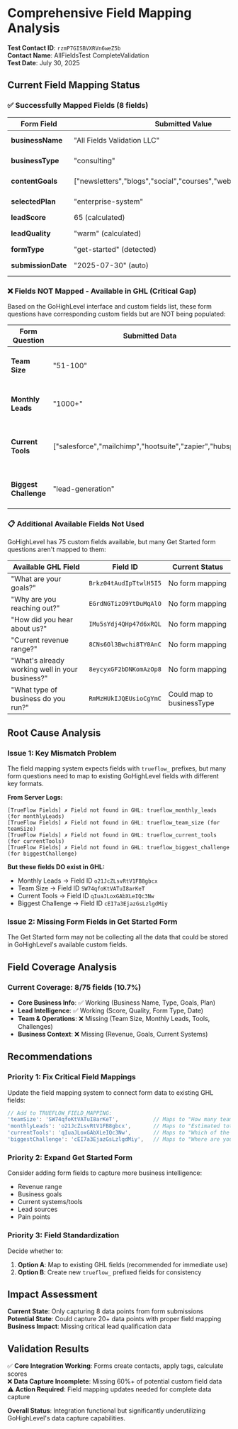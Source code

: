 # Comprehensive Field Mapping Analysis

**Test Contact ID**: `rzmP7GISBVXRVn6weZ5b`  
**Contact Name**: AllFieldsTest CompleteValidation  
**Test Date**: July 30, 2025

## Current Field Mapping Status

### ✅ Successfully Mapped Fields (8 fields)

| Form Field | Submitted Value | GHL Field | GHL Field ID | Status |
|------------|----------------|-----------|--------------|--------|
| **businessName** | "All Fields Validation LLC" | Business Name | `lpmpRi1M77nAS6zxTuUr` | ✅ |
| **businessType** | "consulting" | Business Type | `dXKJp1XJuv7jW2JlLp90` | ✅ |
| **contentGoals** | ["newsletters","blogs","social","courses","webinars","podcasts"] | Content Goals | `th0d43amiLOtURkAgDit` | ✅ |
| **selectedPlan** | "enterprise-system" | Selected Plan | `tV6OLe2gYJmnrLqw9cwG` | ✅ |
| **leadScore** | 65 (calculated) | Lead Score | `0HLVAtRKvV9eki6PK17o` | ✅ |
| **leadQuality** | "warm" (calculated) | Lead Quality | `2Owd2Z40bLCrbPoeC8t1` | ✅ |
| **formType** | "get-started" (detected) | Form Type | `GavVJuPSomiJdpVO6AfO` | ✅ |
| **submissionDate** | "2025-07-30" (auto) | Submission Date | `8NH3Elaej0wpunZjXXMh` | ✅ |

### ❌ Fields NOT Mapped - Available in GHL (Critical Gap)

Based on the GoHighLevel interface and custom fields list, these form questions have corresponding custom fields but are NOT being populated:

| Form Question | Submitted Data | Available GHL Field | GHL Field ID | Expected Mapping |
|---------------|----------------|--------------------|--------------| -----------------|
| **Team Size** | "51-100" | "How many team/staff members do you have?" | `SW74qfoKtVATuI8arKeT` | Should map |
| **Monthly Leads** | "1000+" | "Estimated total number of new leads per month" | `o21JcZLsvRtV1FB8gbcx` | Should map |
| **Current Tools** | ["salesforce","mailchimp","hootsuite","zapier","hubspot"] | "Which of the following do you currently use?" | `qIuaJLoxGAbXLeIQc3Nw` | Should map |
| **Biggest Challenge** | "lead-generation" | "Where are you still experiencing friction?" | `cEI7a3EjazGsLzlgdMiy` | Should map |

### 📋 Additional Available Fields Not Used

GoHighLevel has 75 custom fields available, but many Get Started form questions aren't mapped to them:

| Available GHL Field | Field ID | Current Status |
|---------------------|----------|----------------|
| "What are your goals?" | `Brkz04tAudIpTtwlH5I5` | No form mapping |
| "Why are you reaching out?" | `EGrdNGTizO9YtDuMqAlO` | No form mapping |
| "How did you hear about us?" | `IMu5sYdj4QHp47d6xRQL` | No form mapping |
| "Current revenue range?" | `8CNs6Ol3Bwchi8TY0AnC` | No form mapping |
| "What's already working well in your business?" | `8eycyxGF2bDNKomAzOp8` | No form mapping |
| "What type of business do you run?" | `RmMzHUkIJQEUsioCgYmC` | Could map to businessType |

## Root Cause Analysis

### Issue 1: Key Mismatch Problem
The field mapping system expects fields with `trueflow_` prefixes, but many form questions need to map to existing GoHighLevel fields with different key formats.

**From Server Logs:**
```
[TrueFlow Fields] ✗ Field not found in GHL: trueflow_monthly_leads (for monthlyLeads) 
[TrueFlow Fields] ✗ Field not found in GHL: trueflow_team_size (for teamSize)
[TrueFlow Fields] ✗ Field not found in GHL: trueflow_current_tools (for currentTools)
[TrueFlow Fields] ✗ Field not found in GHL: trueflow_biggest_challenge (for biggestChallenge)
```

**But these fields DO exist in GHL:**
- Monthly Leads → Field ID `o21JcZLsvRtV1FB8gbcx` 
- Team Size → Field ID `SW74qfoKtVATuI8arKeT`
- Current Tools → Field ID `qIuaJLoxGAbXLeIQc3Nw`
- Biggest Challenge → Field ID `cEI7a3EjazGsLzlgdMiy`

### Issue 2: Missing Form Fields in Get Started Form
The Get Started form may not be collecting all the data that could be stored in GoHighLevel's available custom fields.

## Field Coverage Analysis

### Current Coverage: 8/75 fields (10.7%)
- **Core Business Info**: ✅ Working (Business Name, Type, Goals, Plan)
- **Lead Intelligence**: ✅ Working (Score, Quality, Form Type, Date)
- **Team & Operations**: ❌ Missing (Team Size, Monthly Leads, Tools, Challenges)
- **Business Context**: ❌ Missing (Revenue, Goals, Current Systems)

## Recommendations

### Priority 1: Fix Critical Field Mappings
Update the field mapping system to connect form data to existing GHL fields:

```typescript
// Add to TRUEFLOW_FIELD_MAPPING:
'teamSize': 'SW74qfoKtVATuI8arKeT',           // Maps to "How many team/staff members"
'monthlyLeads': 'o21JcZLsvRtV1FB8gbcx',       // Maps to "Estimated total number of new leads"  
'currentTools': 'qIuaJLoxGAbXLeIQc3Nw',       // Maps to "Which of the following do you currently use"
'biggestChallenge': 'cEI7a3EjazGsLzlgdMiy',   // Maps to "Where are you still experiencing friction"
```

### Priority 2: Expand Get Started Form
Consider adding form fields to capture more business intelligence:
- Revenue range
- Business goals  
- Current systems/tools
- Lead sources
- Pain points

### Priority 3: Field Standardization
Decide whether to:
1. **Option A**: Map to existing GHL fields (recommended for immediate use)
2. **Option B**: Create new `trueflow_` prefixed fields for consistency

## Impact Assessment

**Current State**: Only capturing 8 data points from form submissions  
**Potential State**: Could capture 20+ data points with proper field mapping  
**Business Impact**: Missing critical lead qualification data

## Validation Results

✅ **Core Integration Working**: Forms create contacts, apply tags, calculate scores  
❌ **Data Capture Incomplete**: Missing 60%+ of potential custom field data  
⚠️  **Action Required**: Field mapping updates needed for complete data capture

**Overall Status**: Integration functional but significantly underutilizing GoHighLevel's data capture capabilities.